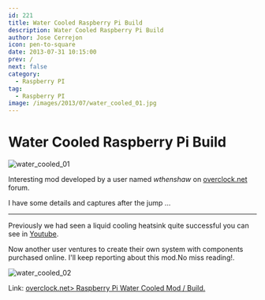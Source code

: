 ```yaml
---
id: 221
title: Water Cooled Raspberry Pi Build
description: Water Cooled Raspberry Pi Build
author: Jose Cerrejon
icon: pen-to-square
date: 2013-07-31 10:15:00
prev: /
next: false
category:
  - Raspberry PI
tag:
  - Raspberry PI
image: /images/2013/07/water_cooled_01.jpg
---
```


# Water Cooled Raspberry Pi Build

![water_cooled_01](/images/2013/07/water_cooled_01.jpg)

Interesting mod developed by a user named *wthenshaw* on [overclock.net](http://www.overclock.net) forum.

I have some details and captures after the jump ...

- - -
Previously we had seen a liquid cooling heatsink quite successful you can see in [Youtube](http://www.youtube.com/watch?v=xwc7Hs33cAk).

Now another user ventures to create their own system with components purchased online. I'll keep reporting about this mod.No miss reading!.

![water_cooled_02](/images/2013/07/water_cooled_02.jpg)

Link: [overclock.net> Raspberry Pi Water Cooled Mod / Build.](Http://www.overclock.net/t/1410604/build-log-water-cooled-raspberry-pi-mod-build)